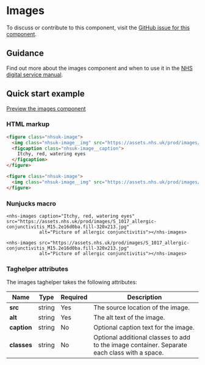 ﻿# Images

To discuss or contribute to this component, visit the [GitHub issue for this component]().

## Guidance

Find out more about the images component and when to use it in the [NHS digital service manual](https://beta.nhs.uk/service-manual/styles-components-patterns/images).

## Quick start example

[Preview the images component]()

### HTML markup

```html
<figure class="nhsuk-image">
  <img class="nhsuk-image__img" src="https://assets.nhs.uk/prod/images/S_1017_allergic-conjunctivitis_M15.2e16d0ba.fill-320x213.jpg" alt="Picture of allergic conjunctivitis">
  <figcaption class="nhsuk-image__caption">
    Itchy, red, watering eyes
  </figcaption>
</figure>

<figure class="nhsuk-image">
  <img class="nhsuk-image__img" src="https://assets.nhs.uk/prod/images/S_1017_allergic-conjunctivitis_M15.2e16d0ba.fill-320x213.jpg" alt="Picture of allergic conjunctivitis">
</figure>
```

### Nunjucks macro

```
<nhs-images caption="Itchy, red, watering eyes" src="https://assets.nhs.uk/prod/images/S_1017_allergic-conjunctivitis_M15.2e16d0ba.fill-320x213.jpg"
            alt="Picture of allergic conjunctivitis"></nhs-images>

<nhs-images src="https://assets.nhs.uk/prod/images/S_1017_allergic-conjunctivitis_M15.2e16d0ba.fill-320x213.jpg"
            alt="Picture of allergic conjunctivitis"></nhs-images>
```

### Taghelper attributes

The images taghelper takes the following attributes:

| Name                    | Type     | Required  | Description             |
| ------------------------|----------|-----------|-------------------------|
| **src**                 | string   | Yes       | The source location of the image. |
| **alt**                 | string   | Yes       | The alt text of the image. |
| **caption**             | string   | No        | Optional caption text for the image. |
| **classes**             | string   | No        | Optional additional classes to add to the image container. Separate each class with a space. |
